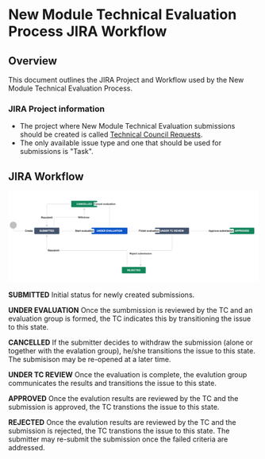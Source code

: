 # New Module Technical Evaluation Process JIRA Workflow

## Overview
This document outlines the JIRA Project and Workflow used by the New Module Technical Evaluation Process.

### JIRA Project information
* The project where New Module Technical Evaluation submissions should be created is called [Technical Council Requests](https://issues.folio.org/projects/TCR).
* The only available issue type and one that should be used for submissions is "Task".

## JIRA Workflow
![Techical Council Requests Workflow](assets/workflow.png)

**SUBMITTED** Initial status for newly created submissions.

**UNDER EVALUATION** Once the sumbmission is reviewed by the TC and an evaluation group is formed, the TC indicates this by transitioning the issue to this state.

**CANCELLED** If the submitter decides to withdraw the submission (alone or together with the evalation group), he/she transitions the issue to this state.
The submisison may be re-opened at a later time.

**UNDER TC REVIEW** Once the evaluation is complete, the evalution group communicates the results and transitions the issue to this state.

**APPROVED** Once the evalution results are reviewed by the TC and the submission is approved, the TC transtions the issue to this state.

**REJECTED** Once the evalution results are reviewed by the TC and the submission is rejected, the TC transtions the issue to this state. 
The submitter may re-submit the submission once the failed criteria are addressed.
